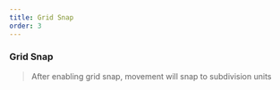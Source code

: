 ```yaml
---
title: Grid Snap
order: 3
---
```



### Grid Snap

> After enabling grid snap, movement will snap to subdivision units

<code src="./index.tsx"></code>